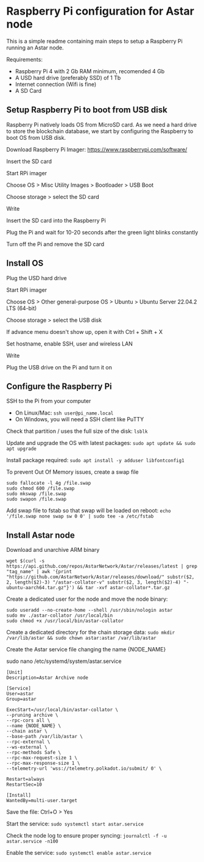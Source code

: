 # Raspberry Pi configuration for Astar node

This is a simple readme containing main steps to setup a Raspberry Pi running an Astar node.

Requirements:
- Raspberry Pi 4 with 2 Gb RAM minimum, recomended 4 Gb
- A USD hard drive (preferably SSD) of 1 Tb
- Internet connection (Wifi is fine)
- A SD Card

## Setup Raspberry Pi to boot from USB disk

Raspberry Pi natively loads OS from MicroSD card.
As we need a hard drive to store the blockchain database, we start by configuring the Raspberry to boot OS from USB disk.

Download Raspberry Pi Imager: https://www.raspberrypi.com/software/

Insert the SD card

Start RPi imager

Choose OS > Misc Utility Images > Bootloader > USB Boot

Choose storage > select the SD card

Write

Insert the SD card into the Raspberry Pi

Plug the Pi and wait for 10-20 seconds after the green light blinks constantly

Turn off the Pi and remove the SD card

## Install OS

Plug the USD hard drive

Start RPi imager

Choose OS > Other general-purpose OS > Ubuntu > Ubuntu Server 22.04.2 LTS (64-bit)

Choose storage > select the USB disk

If advance menu doesn't show up, open it with Ctrl + Shift + X

Set hostname, enable SSH, user and wireless LAN

Write

Plug the USB drive on the Pi and turn it on

## Configure the Raspberry Pi

SSH to the Pi from your computer
- On Linux/Mac: `ssh user@pi_name.local`
- On Windows, you will need a SSH client like PuTTY

Check that partition / uses the full size of the disk: `lsblk`

Update and upgrade the OS with latest packages: `sudo apt update && sudo apt upgrade`

Install package required: `sudo apt install -y adduser libfontconfig1`

To prevent Out Of Memory issues, create a swap file

    sudo fallocate -l 4g /file.swap
    sudo chmod 600 /file.swap
    sudo mkswap /file.swap
    sudo swapon /file.swap

Add swap file to fstab so that swap will be loaded on reboot: `echo '/file.swap none swap sw 0 0' | sudo tee -a /etc/fstab`

## Install Astar node

Download and unarchive ARM binary

    wget $(curl -s https://api.github.com/repos/AstarNetwork/Astar/releases/latest | grep "tag_name" | awk '{print "https://github.com/AstarNetwork/Astar/releases/download/" substr($2, 2, length($2)-3) "/astar-collator-v" substr($2, 3, length($2)-4) "-ubuntu-aarch64.tar.gz"}') && tar -xvf astar-collator*.tar.gz

Create a dedicated user for the node and move the node binary:

    sudo useradd --no-create-home --shell /usr/sbin/nologin astar
    sudo mv ./astar-collator /usr/local/bin
    sudo chmod +x /usr/local/bin/astar-collator

Create a dedicated directory for the chain storage data: `sudo mkdir /var/lib/astar && sudo chown astar:astar /var/lib/astar`

Create the Astar service file changing the name {NODE_NAME}

sudo nano /etc/systemd/system/astar.service

    [Unit]
    Description=Astar Archive node

    [Service]
    User=astar
    Group=astar
    
    ExecStart=/usr/local/bin/astar-collator \
    --pruning archive \
    --rpc-cors all \
    --name {NODE_NAME} \
    --chain astar \
    --base-path /var/lib/astar \
    --rpc-external \
    --ws-external \
    --rpc-methods Safe \
    --rpc-max-request-size 1 \
    --rpc-max-response-size 1 \
    --telemetry-url 'wss://telemetry.polkadot.io/submit/ 0' \

    Restart=always
    RestartSec=10

    [Install]
    WantedBy=multi-user.target

Save the file: Ctrl+O > Yes

Start the service: `sudo systemctl start astar.service`

Check the node log to ensure proper syncing: `journalctl -f -u astar.service -n100`

Enable the service: `sudo systemctl enable astar.service`

